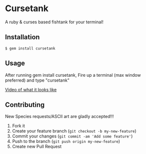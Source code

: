 # Cursetank

A ruby & curses based fishtank for your terminal!

## Installation

    $ gem install cursetank

## Usage

After running gem install cursetank, Fire up a terminal (max window preferred) and type "cursetank"

[Video of what it looks like](https://vimeo.com/52319135)

## Contributing

New Species requests/ASCII art are gladly accepted!!!

1. Fork it
2. Create your feature branch (`git checkout -b my-new-feature`)
3. Commit your changes (`git commit -am 'Add some feature'`)
4. Push to the branch (`git push origin my-new-feature`)
5. Create new Pull Request
